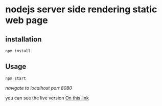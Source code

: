 # nodejs server side rendering  static web page

## installation  

`npm install`  

## Usage  

`npm start`

*navigate to localhost port 8080*

you can see the live version [On this link](https://nodejs-serverside-rendering.herokuapp.com/)